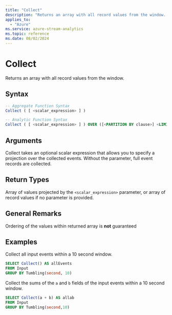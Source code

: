 ```yaml
---
title: "Collect"
description: "Returns an array with all record values from the window. "
applies_to: 
  - "Azure"
ms.service: azure-stream-analytics
ms.topic: reference
ms.date: 08/02/2024
---
```


# Collect
Returns an array with all record values from the window.

 
 ## Syntax  
  
```SQL
-- Aggregate Function Syntax
Collect ( [ <scalar_expression> ] )

-- Analytic Function Syntax
Collect ( [ <scalar_expression> ] ) OVER ([<PARTITION BY clause>] <LIMIT DURATION clause> [<WHEN clause>])
```  
  
## Arguments
Collect takes an optional scalar expression that allows you to specify a projection over the collected events. Without the parameter, full event records are collected.
  
## Return Types  
Array of values projected by the `<scalar_expression>` parameter, or array of record values if no parameter is provided.  

## General Remarks
Ordering of the values within returned array is **not** guaranteed

## Examples

Collect all input events within a 10 second window.

```SQL  
SELECT Collect() AS allEvents 
FROM Input 
GROUP BY Tumbling(second, 10) 
```

Collect the sums of the `a` and `b` fields of the input events within a 10 second window.

```SQL  
SELECT Collect(a + b) AS allab 
FROM Input 
GROUP BY Tumbling(second,10) 
```
